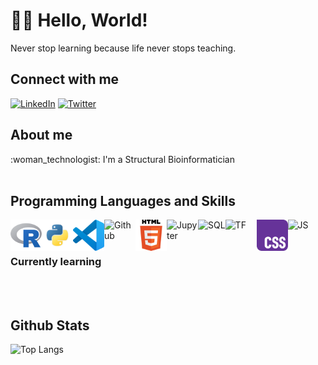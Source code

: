 
<div align="center">
<h1 align="left">
👋🏼 Hello, World!</h1>
</div>  

Never stop learning because life never stops teaching.

<h2 align="left"> Connect with me </h2>

[![LinkedIn](https://img.shields.io/badge/LinkedIn-0077B5?style=for-the-badge&logo=linkedin&logoColor=white)](https://www.linkedin.com/in/paulynamagana/)
[![Twitter](https://img.shields.io/badge/Twitter-1DA1F2?style=for-the-badge&logo=twitter&logoColor=white)](https://twitter.com/PaulynaMagana)

<div align="left">
<h2 align"left"> About me </h2>
:woman_technologist:  I'm a Structural Bioinformatician <br />

</div>


<br>
<div align="left">
    <h2 align='left'>
    Programming Languages and Skills </h2>
    
<img align="left" alt="R" width="50px"
     src="https://raw.githubusercontent.com/github/explore/80688e429a7d4ef2fca1e82350fe8e3517d3494d/topics/r/r.png" />
<img align="left" alt="Python" width="50px"
     src="https://raw.githubusercontent.com/github/explore/80688e429a7d4ef2fca1e82350fe8e3517d3494d/topics/python/python.png" />
<img align="left" alt="Visual Studio Code" width="50px"
     src="https://raw.githubusercontent.com/github/explore/80688e429a7d4ef2fca1e82350fe8e3517d3494d/topics/visual-studio-code/visual-studio-code.png" />
<img align="left" alt="Github" width="50px"
     src="https://img.icons8.com/ios-glyphs/50/ffffff/github.png"/>
<img align="left" alt="HTML5" width="50px"
     src="https://raw.githubusercontent.com/github/explore/80688e429a7d4ef2fca1e82350fe8e3517d3494d/topics/html/html.png" />

<img align="left" alt="Jupyter" width="50px"
     src="https://cdn.jsdelivr.net/gh/devicons/devicon/icons/jupyter/jupyter-original-wordmark.svg"/>
<img align="left" alt="SQL"
     src="https://img.icons8.com/color/50/000000/postgreesql.png"/>
<img align="left" alt="TF" width="50px"
     src="https://cdn.jsdelivr.net/gh/devicons/devicon/icons/tensorflow/tensorflow-original.svg" />
<img align="left" alt="CSS3" width="50px"
     src="https://raw.githubusercontent.com/github/explore/80688e429a7d4ef2fca1e82350fe8e3517d3494d/topics/css/css.png" />
<img align="left" alt="JS" width="50px"
      src="https://cdn.jsdelivr.net/gh/devicons/devicon/icons/javascript/javascript-plain.svg"/>
<br>
<br>

    
<div align="left">
 <h3 align='left'>
    Currently learning </h3>



</div>

<br>
<br>
<div align="left">
    <h2 align='left'>
Github Stats</h2>

![Top Langs](https://github-readme-stats.vercel.app/api/top-langs/?username=paulynamagana&hide_progress=true)
